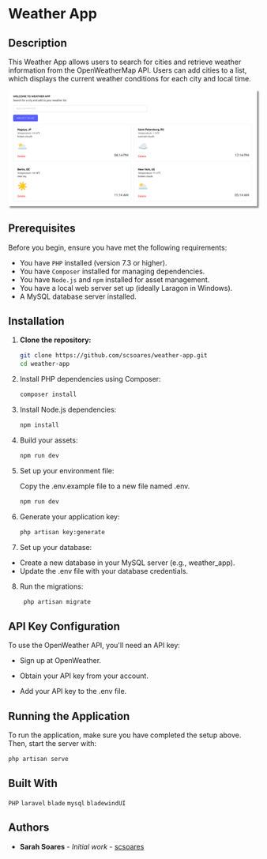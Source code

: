 # Weather App

## Description

This Weather App allows users to search for cities and retrieve weather information from the OpenWeatherMap API. Users can add cities to a list, which displays the current weather conditions for each city and local time.

<img src="readme-img/app-overview.png" alt="Weather app overview" style="box-shadow: 3px 3px 3px gray;">

## Prerequisites

Before you begin, ensure you have met the following requirements:

-   You have `PHP` installed (version 7.3 or higher).
-   You have `Composer` installed for managing dependencies.
-   You have `Node.js` and `npm` installed for asset management.
-   You have a local web server set up (ideally Laragon in Windows).
-   A MySQL database server installed.

## Installation

1. **Clone the repository:**

    ```bash
    git clone https://github.com/scsoares/weather-app.git
    cd weather-app
    ```

2. Install PHP dependencies using Composer:

    ```bash
    composer install
    ```

3. Install Node.js dependencies:

    ```bash
    npm install
    ```

4. Build your assets:

    ```bash
    npm run dev
    ```

5. Set up your environment file:

    Copy the .env.example file to a new file named .env.

    ```bash
    npm run dev
    ```

6. Generate your application key:

    ```bash
    php artisan key:generate
    ```

7. Set up your database:

-   Create a new database in your MySQL server (e.g., weather_app).
-   Update the .env file with your database credentials.

8. Run the migrations:

   ```bash
    php artisan migrate
    ```

## API Key Configuration

To use the OpenWeather API, you'll need an API key:

-   Sign up at OpenWeather.

-   Obtain your API key from your account.

-   Add your API key to the .env file.

## Running the Application

To run the application, make sure you have completed the setup above. Then, start the server with:

```bash
php artisan serve
```

## Built With

`PHP` `laravel` `blade` `mysql` `bladewindUI`

## Authors

-   **Sarah Soares** - _Initial work_ - [scsoares](https://github.com/scsoares)
